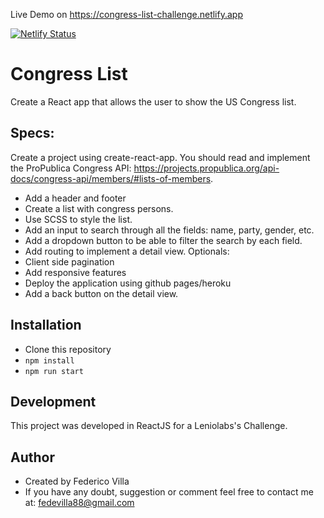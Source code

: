Live Demo on https://congress-list-challenge.netlify.app

[![Netlify Status](https://api.netlify.com/api/v1/badges/9745686e-6c93-46d1-b428-9468fcfdd55d/deploy-status)](https://app.netlify.com/sites/congress-list-challenge/deploys)

# Congress List

Create a React app that allows the user to show the US Congress list.

## Specs:

Create a project using create-react-app. You should read and implement the ProPublica Congress API: https://projects.propublica.org/api-docs/congress-api/members/#lists-of-members.

- Add a header and footer
- Create a list with congress persons.
- Use SCSS to style the list.
- Add an input to search through all the fields: name, party, gender, etc.
- Add a dropdown button to be able to filter the search by each field.
- Add routing to implement a detail view.
  Optionals:
- Client side pagination
- Add responsive features
- Deploy the application using github pages/heroku
- Add a back button on the detail view.

## Installation

- Clone this repository
- `npm install`
- `npm run start`

## Development

This project was developed in ReactJS for a Leniolabs's Challenge.

## Author

- Created by Federico Villa
- If you have any doubt, suggestion or comment feel free to contact me at: fedevilla88@gmail.com
